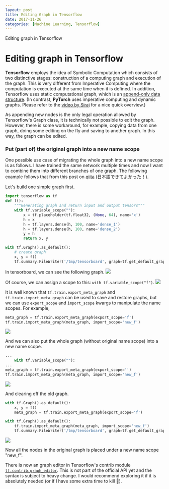 ```yaml
---
layout: post
title: Editing Graph in Tensorflow
date: 2017-11-26
categories: [Machine Learning, Tensorflow]
---
```


Editing graph in Tensorflow

# Editing graph in Tensorflow

**Tensorflow** employs the idea of Symbolic Computation which consists of two distinctive stages: construction of a computing graph and execution of the graph. This is very different from Imperative Computing where the computation is executed at the same time when it is defined. In addition, Tensorflow uses static computational graph, which is an [append-only data structure](https://stackoverflow.com/questions/34235225/is-it-possible-to-modify-an-existing-tensorflow-computation-graph). (In contrast, **PyTorch** uses imperative computing and dynamic graphs. Please refer to the [video by Siraj](https://www.youtube.com/watch?v=nbJ-2G2GXL0) for a nice quick overview.)

As appending new nodes is the only legal operation allowed by Tensorflow's Graph class, it is technically not possible to edit the graph. However, there is some workaround, for example, copying data from one graph, doing some editing on the fly and saving to another graph. In this way, the graph can be edited. 

### Put (part of) the original graph into a new name scope
One possible use case of migrating the whole graph into a new name scope is as follows. I have trained the same network multiple times and now I want to combine them into different branches of one graph. The following example follows that from this post on [qiita](https://qiita.com/kzm4269/items/28b290c84f13710959ec) (日本語できてよかった！).

Let's build one simple graph first. 

```python
import tensorflow as tf
def f():
    """Generating graph and return input and output tensors"""
    with tf.variable_scope(""):
        x = tf.placeholder(tf.float32, (None, 64), name='x')
        h = x
        h = tf.layers.dense(h, 100, name='dense_1')
        h = tf.layers.dense(h, 100, name='dense_2')
        y = h
        return x, y

with tf.Graph().as_default():
    # create graph
    x, y = f()
    tf.summary.FileWriter('/tmp/tensorboard', graph=tf.get_default_graph()).close()
```

In tensorboard, we can see the following graph.
![](../images/copy_tf_graph_0.png)

Of course, we can assign a scope to this: `with tf.variable_scope("f")`.
![](../images/copy_tf_graph_0_with_scope.png)

It is well known that `tf.train.export_meta_graph` and `tf.train.import_meta_graph` can be used to save and restore graphs, but we can use `export_scope` and `import_scope` kwargs to manipulate the name scopes. For example, 

```python
meta_graph = tf.train.export_meta_graph(export_scope='f')
tf.train.import_meta_graph(meta_graph, import_scope='new_f')
```

![](../images/copy_tf_graph_1.png)

And we can also put the whole graph (without original name scope) into a new name scope.
```python
...
    with tf.variable_scope(""):
...
meta_graph = tf.train.export_meta_graph(export_scope='')
tf.train.import_meta_graph(meta_graph, import_scope='new_f')
```

![](../images/copy_tf_graph_2.png)

And clearing off the old graph.
```python
with tf.Graph().as_default():
    x, y = f()
    meta_graph = tf.train.export_meta_graph(export_scope='f')

with tf.Graph().as_default():
    tf.train.import_meta_graph(meta_graph, import_scope='new_f')
    tf.summary.FileWriter('/tmp/tensorboard', graph=tf.get_default_graph()).close()
```
![](../images/copy_tf_graph_3.png)

Now all the nodes in the original graph is placed under a new name scope "new_f".

There is now an graph editor in Tensorflow's contrib module [`tf.contrib.graph_editor`](https://www.tensorflow.org/api_docs/python/tf/contrib/graph_editor). This is not part of the official API yet and the syntax is subject to heavy change. I would recommend exploring it if it is absolutely needed (or if I have some extra time to kill 🤣). 